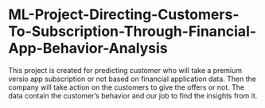 # ML-Project-Directing-Customers-To-Subscription-Through-Financial-App-Behavior-Analysis
This project is created for predicting customer who will take a premium versio app subscription or not based on financial application data. Then the company will take action on the customers to give the offers or not. The data contain the customer’s behavior and our job to find the insights from it. 
